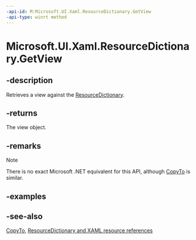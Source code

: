 ```yaml
---
-api-id: M:Microsoft.UI.Xaml.ResourceDictionary.GetView
-api-type: winrt method
---
```


<!-- Method syntax
public Windows.Foundation.Collections.IMapView<object, object> GetView()
-->

# Microsoft.UI.Xaml.ResourceDictionary.GetView

## -description
Retrieves a view against the [ResourceDictionary](resourcedictionary.md).

## -returns
The view object.

## -remarks
> [!NOTE]
> There is no exact Microsoft .NET equivalent for this API, although [CopyTo](resourcedictionary_copyto.md) is similar.

## -examples

## -see-also
[CopyTo](resourcedictionary_copyto.md), [ResourceDictionary and XAML resource references](/windows/apps/design/style/xaml-resource-dictionary)
